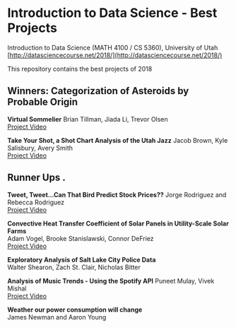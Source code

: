 # Introduction to Data Science - Best Projects

Introduction to Data Science (MATH 4100 / CS 5360), University of Utah  
[http://datasciencecourse.net/2018/](http://datasciencecourse.net/2018/)  

This repository contains the best projects of 2018  

## Winners: Categorization of Asteroids by Probable Origin  
  
**Virtual Sommelier**
Brian Tillman, Jiada Li, Trevor Olsen  
[Project Video](https://www.youtube.com/watch?v=6asJv4zSYCQ&feature=youtu.be)
  
**Take Your Shot, a Shot Chart Analysis of the Utah Jazz**
Jacob Brown, Kyle Salisbury, Avery Smith  
[Project Video](https://www.youtube.com/watch?v=HDrmcKn1qhI) 
  
  
## Runner Ups . 
  
**Tweet, Tweet…Can That Bird Predict Stock Prices??**
Jorge Rodriguez and Rebecca Rodriguez  
[Project Video](https://www.youtube.com/watch?v=a2QSQLli0Pk&feature=youtu.be)  
  
  
**Convective Heat Transfer Coefficient of Solar Panels in Utility-Scale Solar Farms**  
Adam Vogel, Brooke Stanislawski, Connor DeFriez  
[Project Video](https://www.youtube.com/watch?v=NDY2-fRiUag)
  
**Exploratory Analysis of Salt Lake City Police Data**  
Walter Shearon, Zach St. Clair, Nicholas Bitter
  
**Analysis of Music Trends - Using the Spotify API**
Puneet Mulay, Vivek Mishal  
[Project Video](https://www.youtube.com/watch?v=jHbWDxOttUk&feature=youtu.be)

**Weather our power consumption will change**  
James Newman and Aaron Young  
